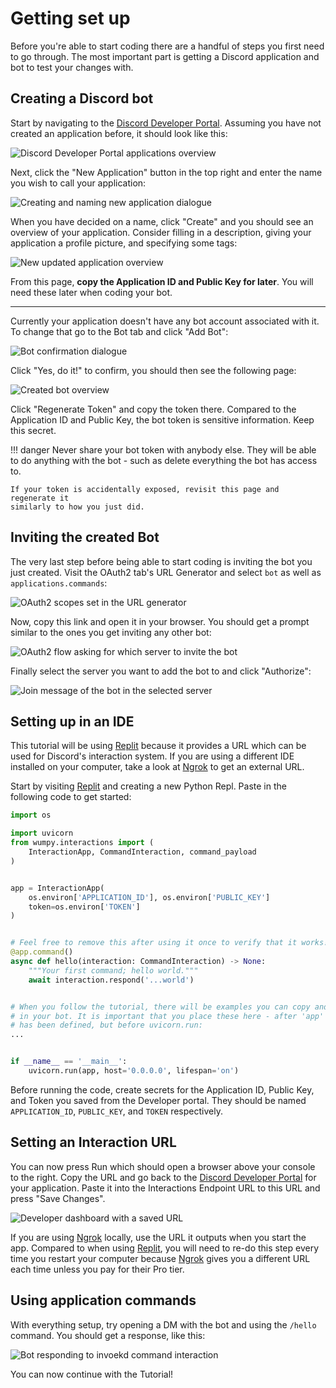 # Getting set up

Before you're able to start coding there are a handful of steps you first need
to go through. The most important part is getting a Discord application and
bot to test your changes with.

## Creating a Discord bot

Start by navigating to the [Discord Developer Portal]. Assuming you have not
created an application before, it should look like this:

![Discord Developer Portal applications overview](./developer-dashboard.png)

Next, click the "New Application" button in the top right and enter the name
you wish to call your application:

![Creating and naming new application dialogue](./create-application.png)

When you have decided on a name, click "Create" and you should see an overview
of your application. Consider filling in a description, giving your application
a profile picture, and specifying some tags:

![New updated application overview](./application-overview.png)

From this page, **copy the Application ID and Public Key for later**. You will
need these later when coding your bot.

---

Currently your application doesn't have any bot account associated with it. To
change that go to the Bot tab and click "Add Bot":

![Bot confirmation dialogue](./bot-confirmation.png)

Click "Yes, do it!" to confirm, you should then see the following page:

![Created bot overview](./bot-overview.png)

Click "Regenerate Token" and copy the token there. Compared to the Application
ID and Public Key, the bot token is sensitive information. Keep this secret.

!!! danger
    Never share your bot token with anybody else. They will be able to do
    anything with the bot - such as delete everything the bot has access to.

    If your token is accidentally exposed, revisit this page and regenerate it
    similarly to how you just did.

## Inviting the created Bot

The very last step before being able to start coding is inviting the bot you
just created. Visit the OAuth2 tab's URL Generator and select `bot` as well as
`applications.commands`:

![OAuth2 scopes set in the URL generator](./oauth2-url-generator.png)

Now, copy this link and open it in your browser. You should get a prompt
similar to the ones you get inviting any other bot:

![OAuth2 flow asking for which server to invite the bot](./oauth2-flow.png)

Finally select the server you want to add the bot to and click "Authorize":

![Join message of the bot in the selected server](./joined-bot.png)

## Setting up in an IDE

This tutorial will be using [Replit] because it provides a URL which can be
used for Discord's interaction system. If you are using a different IDE
installed on your computer, take a look at [Ngrok] to get an external URL.

Start by visiting [Replit] and creating a new Python Repl. Paste in the
following code to get started:

```python
import os

import uvicorn
from wumpy.interactions import (
    InteractionApp, CommandInteraction, command_payload
)


app = InteractionApp(
    os.environ['APPLICATION_ID'], os.environ['PUBLIC_KEY']
    token=os.environ['TOKEN']
)


# Feel free to remove this after using it once to verify that it works!
@app.command()
async def hello(interaction: CommandInteraction) -> None:
    """Your first command; hello world."""
    await interaction.respond('...world')


# When you follow the tutorial, there will be examples you can copy and run
# in your bot. It is important that you place these here - after 'app'
# has been defined, but before uvicorn.run:
...


if __name__ == '__main__':
    uvicorn.run(app, host='0.0.0.0', lifespan='on')
```

Before running the code, create secrets for the Application ID, Public Key,
and Token you saved from the Developer portal. They should be named
`APPLICATION_ID`, `PUBLIC_KEY`, and `TOKEN` respectively.

## Setting an Interaction URL

You can now press Run which should open a browser above your console to the
right. Copy the URL and go back to the [Discord Developer Portal] for your
application. Paste it into the Interactions Endpoint URL to this URL and press
"Save Changes".

![Developer dashboard with a saved URL](./saved-interactions-url.png)

If you are using [Ngrok] locally, use the URL it outputs when you start the
app. Compared to when using [Replit], you will need to re-do this step every
time you restart your computer because [Ngrok] gives you a different URL each
time unless you pay for their Pro tier.

## Using application commands

With everything setup, try opening a DM with the bot and using the `/hello`
command. You should get a response, like this:

![Bot responding to invoekd command interaction](./used-command.png)

You can now continue with the Tutorial!

  [Discord Developer Portal]: https://discord.com/developers/applications/
  [Replit]: https://replit.com/
  [Ngrok]: https://ngrok.com/
